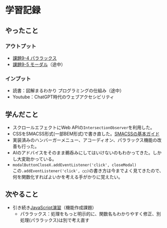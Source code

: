 # 学習記録

## やったこと

### アウトプット
- [課題9-4 パララックス](../practice/javascript_tasks/9_funcs/)
- [課題9-5 モーダル](../practice/javascript_tasks/9_funcs/)（途中）

### インプット
- 読書：図解まるわかり プログラミングの仕組み（途中）
- Youtube：ChatGPT時代のウェブアクセシビリティ

## 学んだこと
- スクロールエフェクトにWeb APIの`IntersectionObserver`を利用した。
- CSSをSMACSS形式(一部BEM形式)で書き直した。[SMACSSの基本ガイド](../note/css/knowledge-smacss.md)
- 実装済みのハンバーガーメニュー、アコーディオン、パララックス機能の改善も行った。
- AIのアドバイスをそのまま鵜呑みにしてはいけないのもわかってきた。しかし大変助かっている。
- `modalButtonCloseX.addEventListener('click', closeModal)`  
この`.addEventListener('click', ◯◯)`の書き方は今までよく見てきたので、何を関数化すればよいかを考える手がかりに覚えたい。

## 次やること
- 引き続き[JavaScript演習](../practice/javascript_tasks/9_funcs/)（機能作成課題）
    - パララックス：処理をもっと明示的に、関数名もわかりやすく修正、別処理(パララックス)は別で考え直す
